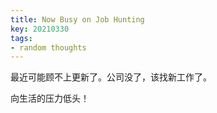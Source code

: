 ```yaml
---
title: Now Busy on Job Hunting
key: 20210330
tags:
- random thoughts
---
```


最近可能顾不上更新了。公司没了，该找新工作了。



<!--more-->



向生活的压力低头！
